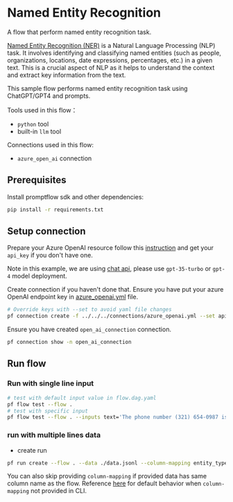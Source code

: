 # Named Entity Recognition

A flow that perform named entity recognition task.

[Named Entity Recognition (NER)](https://en.wikipedia.org/wiki/Named-entity_recognition) is a Natural Language Processing (NLP) task. It involves identifying and classifying named entities (such as people, organizations, locations, date expressions, percentages, etc.) in a given text. This is a crucial aspect of NLP as it helps to understand the context and extract key information from the text.

This sample flow performs named entity recognition task using ChatGPT/GPT4 and prompts.

Tools used in this flow：
- `python` tool
- built-in `llm` tool

Connections used in this flow:
- `azure_open_ai` connection

## Prerequisites

Install promptflow sdk and other dependencies:
```bash
pip install -r requirements.txt
```

## Setup connection
Prepare your Azure OpenAI resource follow this [instruction](https://learn.microsoft.com/en-us/azure/cognitive-services/openai/how-to/create-resource?pivots=web-portal) and get your `api_key` if you don't have one.

Note in this example, we are using [chat api](https://learn.microsoft.com/en-us/azure/ai-services/openai/how-to/chatgpt?pivots=programming-language-chat-completions), please use `gpt-35-turbo` or `gpt-4` model deployment.

Create connection if you haven't done that. Ensure you have put your azure OpenAI endpoint key in [azure_openai.yml](../../../connections/azure_openai.yml) file. 
```bash
# Override keys with --set to avoid yaml file changes
pf connection create -f ../../../connections/azure_openai.yml --set api_key=<your_api_key> api_base=<your_api_base>
```

Ensure you have created `open_ai_connection` connection.
```bash
pf connection show -n open_ai_connection
```


## Run flow

### Run with single line input

```bash
# test with default input value in flow.dag.yaml
pf flow test --flow .
# test with specific input
pf flow test --flow . --inputs text='The phone number (321) 654-0987 is no longer in service' entity_type='phone number'
```

### run with multiple lines data

- create run
```bash
pf run create --flow . --data ./data.jsonl --column-mapping entity_type='${data.entity_type}' text='${data.text}' --stream
```

You can also skip providing `column-mapping` if provided data has same column name as the flow.
Reference [here](https://aka.ms/pf/column-mapping) for default behavior when `column-mapping` not provided in CLI.
